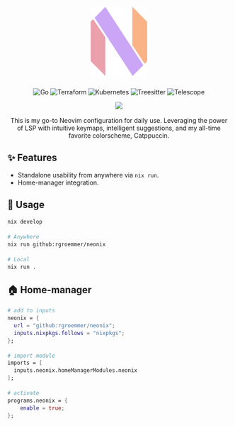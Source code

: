 <div align="center">
    <img width="128" style="padding-bottom: 10px;" src="./static/img/Neovim-Logo-1.png"></img>

![Go](https://img.shields.io/badge/language-go-%2389b4fa?style=for-the-badge&logo=go&logoColor=white)
![Terraform](https://img.shields.io/badge/IaC-terraform-%23cba6f7?style=for-the-badge&logo=terraform&logoColor=white)
![Kubernetes](https://img.shields.io/badge/runtime-kubernetes-%2389b4fa?style=for-the-badge&logo=kubernetes&logoColor=white)
![Treesitter](https://img.shields.io/badge/plugin-treesitter-%23f2cdcd?style=for-the-badge&logo=treesitter&logoColor=white)
![Telescope](https://img.shields.io/badge/plugin-telescope-%23f2cdcd?style=for-the-badge&logo=lua&logoColor=white)

<img width="512" src="https://raw.githubusercontent.com/catppuccin/catppuccin/main/assets/palette/macchiato.png"></img>

This is my go-to Neovim configuration for daily use.
Leveraging the power of LSP with intuitive keymaps, intelligent suggestions, and my all-time favorite colorscheme, Catppuccin.

</div>

## ✨ Features

- Standalone usability from anywhere via `nix run`.
- Home-manager integration.

## 🚀 Usage

```bash
nix develop

# Anywhere
nix run github:rgroemmer/neonix

# Local
nix run .

```

## 🏠 Home-manager

```nix
# add to inputs
neonix = {
  url = "github:rgroemmer/neonix";
  inputs.nixpkgs.follows = "nixpkgs";
};

# import module
imports = [
  inputs.neonix.homeManagerModules.neonix
];

# activate
programs.neonix = {
    enable = true;
};
```
